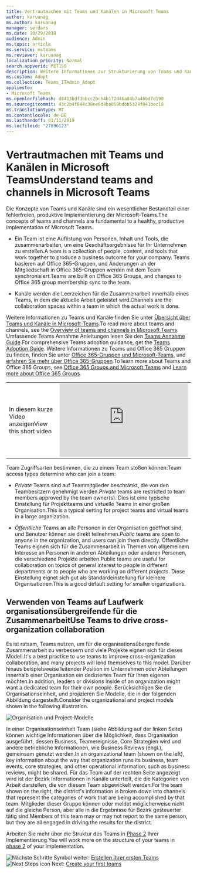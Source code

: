 ```yaml
---
title: Vertrautmachen mit Teams und Kanälen in Microsoft Teams
author: karuanag
ms.author: karuanag
manager: serdars
ms.date: 10/29/2018
audience: Admin
ms.topic: article
ms.service: msteams
ms.reviewer: karuanag
localization_priority: Normal
search.appverid: MET150
description: Weitere Informationen zur Strukturierung von Teams und Kanäle in Microsoft-Teams.
ms.custom: Adopt
ms.collection: Teams_ITAdmin_Adopt
appliesto:
- Microsoft Teams
ms.openlocfilehash: d8413bdf3bbcc2bcb4b172d46a84b7a46bd7d190
ms.sourcegitcommit: 43c2b4f844c38ee6d4ba059bdbb5324f041bec18
ms.translationtype: MT
ms.contentlocale: de-DE
ms.lasthandoff: 01/11/2019
ms.locfileid: "27896123"
---
```

# <a name="understand-teams-and-channels-in-microsoft-teams"></a><span data-ttu-id="5b0d2-103">Vertrautmachen mit Teams und Kanälen in Microsoft Teams</span><span class="sxs-lookup"><span data-stu-id="5b0d2-103">Understand teams and channels in Microsoft Teams</span></span>

<span data-ttu-id="5b0d2-104">Die Konzepte von Teams und Kanäle sind ein wesentlicher Bestandteil einer fehlerfreien, produktive Implementierung der Microsoft-Teams.</span><span class="sxs-lookup"><span data-stu-id="5b0d2-104">The concepts of teams and channels are fundamental to a healthy, productive implementation of Microsoft Teams.</span></span> 

- <span data-ttu-id="5b0d2-105">Ein Team ist eine Auflistung von Personen, Inhalt und Tools, die zusammenarbeiten, um eine Geschäftsergebnisse für Ihr Unternehmen zu erstellen.</span><span class="sxs-lookup"><span data-stu-id="5b0d2-105">A team is a collection of people, content, and tools that work together to produce a business outcome for your company.</span></span> <span data-ttu-id="5b0d2-106">Teams basieren auf Office 365-Gruppen, und Änderungen an der Mitgliedschaft in Office 365-Gruppen werden mit dem Team synchronisiert.</span><span class="sxs-lookup"><span data-stu-id="5b0d2-106">Teams are built on Office 365 Groups, and changes to Office 365 group membership sync to the team.</span></span> 

- <span data-ttu-id="5b0d2-107">Kanäle werden die Leerzeichen für die Zusammenarbeit innerhalb eines Teams, in dem die aktuelle Arbeit geleistet wird.</span><span class="sxs-lookup"><span data-stu-id="5b0d2-107">Channels are the collaboration spaces within a team in which the actual work is done.</span></span> 

<span data-ttu-id="5b0d2-108">Weitere Informationen zu Teams und Kanäle finden Sie unter [Übersicht über Teams und Kanäle in Microsoft-Teams](teams-channels-overview.md).</span><span class="sxs-lookup"><span data-stu-id="5b0d2-108">To read more about teams and channels, see the [Overview of teams and channels in Microsoft Teams](teams-channels-overview.md).</span></span> <span data-ttu-id="5b0d2-109">Umfassende Teams Annahme Anleitungen lesen Sie den [Teams Annahme Guide](https:aka.ms/teamstoolkit).</span><span class="sxs-lookup"><span data-stu-id="5b0d2-109">For comprehensive Teams adoption guidance, get the [Teams Adoption Guide](https:aka.ms/teamstoolkit).</span></span> <span data-ttu-id="5b0d2-110">Weitere Informationen zu Teams und Office 365 Gruppen zu finden, finden Sie unter [Office 365-Gruppen und Microsoft-Teams,](office-365-groups.md) und [erfahren Sie mehr über Office 365-Gruppen](https://support.office.com/article/Learn-about-Office-365-groups-b565caa1-5c40-40ef-9915-60fdb2d97fa2).</span><span class="sxs-lookup"><span data-stu-id="5b0d2-110">To learn more about Teams and Office 365 Groups, see [Office 365 Groups and Microsoft Teams](office-365-groups.md) and [Learn more about Office 365 Groups](https://support.office.com/article/Learn-about-Office-365-groups-b565caa1-5c40-40ef-9915-60fdb2d97fa2).</span></span>


|  |  |
|---------|---------|
| <span data-ttu-id="5b0d2-111">In diesem kurze Video anzeigen</span><span class="sxs-lookup"><span data-stu-id="5b0d2-111">View this short video</span></span>   | <iframe width="350" height="200" src="https://www.youtube.com/embed/hjJWtoaRJeE" frameborder="0" allowfullscreen></iframe>   |



<span data-ttu-id="5b0d2-112">Team Zugriffsarten bestimmen, die zu einem Team stoßen können:</span><span class="sxs-lookup"><span data-stu-id="5b0d2-112">Team access types determine who can join a team:</span></span>

- <span data-ttu-id="5b0d2-113">*Private* Teams sind auf Teammitglieder beschränkt, die von den Teambesitzern genehmigt werden.</span><span class="sxs-lookup"><span data-stu-id="5b0d2-113">*Private* teams are restricted to team members approved by the team owner(s).</span></span> <span data-ttu-id="5b0d2-114">Dies ist eine typische Einstellung für Projektteams und virtuelle Teams in einer großen Organisation.</span><span class="sxs-lookup"><span data-stu-id="5b0d2-114">This is a typical setting for project teams and virtual teams in a large organization.</span></span>

- <span data-ttu-id="5b0d2-115">*Öffentliche* Teams an alle Personen in der Organisation geöffnet sind, und Benutzer können sie direkt teilnehmen.</span><span class="sxs-lookup"><span data-stu-id="5b0d2-115">*Public* teams are open to anyone in the organization, and users can join them directly.</span></span> <span data-ttu-id="5b0d2-116">Öffentliche Teams eignen sich für die Zusammenarbeit in Themen von allgemeinem Interesse an Personen in anderen Abteilungen oder anderen Personen, die verschiedene Projekte arbeiten.</span><span class="sxs-lookup"><span data-stu-id="5b0d2-116">Public teams are useful for collaboration on topics of general interest to people in different departments or to people who are working on different projects.</span></span> <span data-ttu-id="5b0d2-117">Diese Einstellung eignet sich gut als Standardeinstellung für kleinere Organisationen.</span><span class="sxs-lookup"><span data-stu-id="5b0d2-117">This is a good default setting for smaller organizations.</span></span>

## <a name="use-teams-to-drive-cross-organization-collaboration"></a><span data-ttu-id="5b0d2-118">Verwenden von Teams auf Laufwerk organisationsübergreifende für die Zusammenarbeit</span><span class="sxs-lookup"><span data-stu-id="5b0d2-118">Use Teams to drive cross-organization collaboration</span></span>

<span data-ttu-id="5b0d2-119">Es ist ratsam, Teams nutzen, um für die organisationsübergreifende Zusammenarbeit zu verbessern und viele Projekte eignen sich für dieses Modell.</span><span class="sxs-lookup"><span data-stu-id="5b0d2-119">It's a best practice to use teams to improve cross-organization collaboration, and many projects will lend themselves to this model.</span></span> <span data-ttu-id="5b0d2-120">Darüber hinaus beispielsweise leitender Position im Unternehmen oder Abteilungen innerhalb einer Organisation ein dediziertes Team für Ihren eigenen möchten.</span><span class="sxs-lookup"><span data-stu-id="5b0d2-120">In addition, leaders or divisions inside of an organization might want a dedicated team for their own people.</span></span> <span data-ttu-id="5b0d2-121">Berücksichtigen Sie die Organisationseinheit, und projizieren Sie Modelle, die in der folgenden Abbildung dargestellt.</span><span class="sxs-lookup"><span data-stu-id="5b0d2-121">Consider the organizational and project models shown in the following illustration.</span></span>

![Organisation und Project-Modelle](media/teams-adoption-organization-project.png)

<span data-ttu-id="5b0d2-123">In einer Organisationseinheit Team (siehe Abbildung auf der linken Seite) können wichtige Informationen über die Möglichkeit, dass Organisation ausgeführt, dessen Business, Teamereignisse, Core Strategien wird und andere betriebliche Informationen, wie Business Reviews (engl.), gemeinsam genutzt werden.</span><span class="sxs-lookup"><span data-stu-id="5b0d2-123">In an organizational team (shown on the left), key information about the way that organization runs its business, team events, core strategies, and other operational information, such as business reviews, might be shared.</span></span> <span data-ttu-id="5b0d2-124">Für das Team auf der rechten Seite angezeigt wird ist der Bezirk Informationen in Kanäle unterteilt, die die Kategorien von Arbeit darstellen, die von diesem Team abgewickelt werden.</span><span class="sxs-lookup"><span data-stu-id="5b0d2-124">For the team shown on the right, the district's information is broken down into channels that represent the categories of work that are being accomplished by that team.</span></span> <span data-ttu-id="5b0d2-125">Mitglieder dieser Gruppe können oder meldet möglicherweise nicht auf die gleiche Person, aber alle in die Ergebnisse für Bezirk gesteuerter tätig sind.</span><span class="sxs-lookup"><span data-stu-id="5b0d2-125">Members of this team may or may not report to the same person, but they are all engaged in driving the results for the district.</span></span>
  
<span data-ttu-id="5b0d2-126">Arbeiten Sie mehr über die Struktur des Teams in [Phase 2](teams-adoption-phase2-experiment.md) Ihrer Implementierung.</span><span class="sxs-lookup"><span data-stu-id="5b0d2-126">You will work more on the structure of your teams in [phase 2](teams-adoption-phase2-experiment.md) of your implementation.</span></span>

<span data-ttu-id="5b0d2-127">![Nächste Schritte Symbol](media/teams-adoption-next-icon.png) weiter: [Erstellen Ihrer ersten Teams](teams-adoption-your-first-teams.md)</span><span class="sxs-lookup"><span data-stu-id="5b0d2-127">![Next Steps icon](media/teams-adoption-next-icon.png) Next: [Create your first teams](teams-adoption-your-first-teams.md)</span></span>